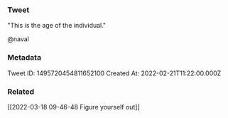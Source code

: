 ### Tweet
"This is the age of the individual."

@naval

### Metadata
Tweet ID: 1495720454811652100
Created At: 2022-02-21T11:22:00.000Z

### Related
[[2022-03-18 09-46-48 Figure yourself out]]

